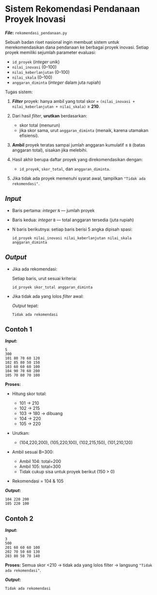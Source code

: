 # Sistem Rekomendasi Pendanaan Proyek Inovasi

**_File_:** `rekomendasi_pendanaan.py`

Sebuah badan riset nasional ingin membuat sistem untuk merekomendasikan dana pendanaan ke berbagai proyek inovasi. Setiap proyek memiliki sejumlah parameter evaluasi:

* `id_proyek` (_integer_ unik)
* `nilai_inovasi` (0–100)
* `nilai_keberlanjutan` (0–100)
* `nilai_skala` (0–100)
* `anggaran_diminta` (_integer_ dalam juta rupiah)

Tugas sistem:

1. **_Filter_** proyek: hanya ambil yang total skor = `(nilai_inovasi + nilai_keberlanjutan + nilai_skala)` ≥ **210**.
2. Dari hasil _filter_, **urutkan** berdasarkan:

   * skor total (menurun)
   * jika skor sama, urut `anggaran_diminta` (menaik, karena utamakan efisiensi).

3. **Ambil** proyek teratas sampai jumlah anggaran kumulatif ≤ `B` (batas anggaran total), sisakan jika melebihi.
4. Hasil akhir berupa daftar proyek yang direkomendasikan dengan:

   * `id_proyek`, `skor_total`, dan `anggaran_diminta`.

5. Jika tidak ada proyek memenuhi syarat awal, tampilkan `"Tidak ada rekomendasi"`.

## _Input_

* Baris pertama: _integer_ `N` — jumlah proyek
* Baris kedua: _integer_ `B` — total anggaran tersedia (juta rupiah)
* N baris berikutnya: setiap baris berisi 5 angka dipisah spasi:

  ```
  id_proyek nilai_inovasi nilai_keberlanjutan nilai_skala anggaran_diminta
  ```

## _Output_

* Jika ada rekomendasi:

  Setiap baris, urut sesuai kriteria:
  
  ```
  id_proyek skor_total anggaran_diminta
  ```

* Jika tidak ada yang lolos _filter_ awal:

  _Output_ tepat:

  ```
  Tidak ada rekomendasi
  ```

## Contoh 1

**_Input_:**

```
5
300
101 80 70 60 120
102 85 80 50 150
103 60 60 60 100
104 90 70 60 200
105 70 80 70 100
```

**Proses:**

* Hitung skor total:

  * 101 → 210
  * 102 → 215
  * 103 → 180 → dibuang
  * 104 → 220
  * 105 → 220

* Urutkan:

  * (104,220,200), (105,220,100), (102,215,150), (101,210,120)

* Ambil sesuai B=300:

  * Ambil 104: total=200
  * Ambil 105: total=300
  * Tidak cukup sisa untuk proyek berikut (150 > 0)

* Rekomendasi = 104 & 105

**_Output_:**

```
104 220 200
105 220 100
```

## Contoh 2

**_Input_:**

```
3
500
201 60 60 60 100
202 70 50 60 130
203 80 50 70 140
```

**Proses:**
Semua skor <210 → tidak ada yang lolos filter → langsung `"Tidak ada rekomendasi"`.

**_Output_:**

```
Tidak ada rekomendasi
```

